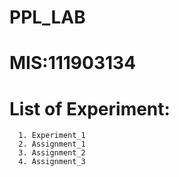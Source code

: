 # PPL_LAB

# MIS:111903134

# List of Experiment:

      1. Experiment_1
      2. Assignment_1
      3. Assignment_2
      4. Assignment_3
